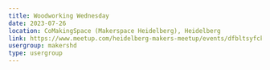 ```yaml
---
title: Woodworking Wednesday
date: 2023-07-26
location: CoMakingSpace (Makerspace Heidelberg), Heidelberg
link: https://www.meetup.com/heidelberg-makers-meetup/events/dfbltsyfckbjc/
usergroup: makershd
type: usergroup
---
```

